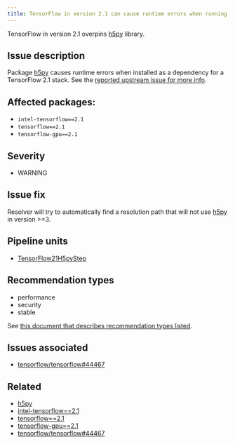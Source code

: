 ```yaml
---
title: TensorFlow in version 2.1 can cause runtime errors when running with h5py>=3 caused by library overpinning
---
```


TensorFlow in version 2.1 overpins [h5py][2] library.

## Issue description

Package [h5py][2] causes runtime errors when installed as a dependency for a
TensorFlow 2.1 stack. See the [reported upstream issue for more info][1].

## Affected packages:

 * ``intel-tensorflow==2.1``
 * ``tensorflow==2.1``
 * ``tensorflow-gpu==2.1``

## Severity

 * WARNING

## Issue fix

Resolver will try to automatically find a resolution path that will not use
[h5py][2] in version >=3.

## Pipeline units

 * [TensorFlow21H5pyStep](https://thoth-station.ninja/docs/developers/adviser/thoth.adviser.steps.html#thoth.adviser.steps.TensorFlow21H5pyStep)

## Recommendation types

 * performance
 * security
 * stable

See [this document that describes recommendation types
listed](http://thoth-station.ninja/recommendation-types).

## Issues associated

 * [tensorflow/tensorflow#44467][1]

## Related

 * [h5py][2]
 * [intel-tensorflow==2.1][3]
 * [tensorflow==2.1][4]
 * [tensorflow-gpu==2.1][5]
 * [tensorflow/tensorflow#44467][1]

[1]: https://github.com/tensorflow/tensorflow/issues/44467
[2]: http://pypi.org/project/h5py
[3]: http://pypi.org/project/intel-tensorflow/2.1.1/
[4]: http://pypi.org/project/tensorflow/2.1.2/
[5]: http://pypi.org/project/tensorflow-gpu/2.1.2/

